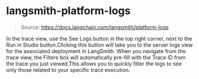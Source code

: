 # langsmith-platform-logs

> Source: https://docs.langchain.com/langsmith/platform-logs

In the trace view, use the See Logs button in the top right corner, next to the Run in Studio button.Clicking this button will take you to the server logs view for the associated deployment in LangSmith.
When you navigate from the trace view, the Filters box will automatically pre-fill with the Trace ID from the trace you just viewed.This allows you to quickly filter the logs to see only those related to your specific trace execution.